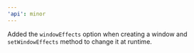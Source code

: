 ```yaml
---
'api': minor
---
```


Added the `windowEffects` option when creating a window and `setWindowEffects` method to change it at runtime.
